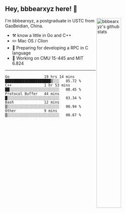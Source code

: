 ## Hey, bbbearxyz here! :wave:

<img align="right" alt="bbbearxyz's github stats" width="40%" src="https://github-readme-stats.vercel.app/api?username=bbbearxyz&show_icons=true">

I'm bbbearxyz, a postgraduate in USTC from GaoBeidian, China.

-   :hammer_and_pick:    know a little in Go and C++
-   :pencil2: Mac OS / Clion
-   :seedling: Preparing for developing a RPC in C language 
-   :thinking: Working on CMU 15-445 and MIT 6.824
---
<!--START_SECTION:waka-->

```text
Go                19 hrs 14 mins  █████████████████████▒░░░   85.72 %
C++               1 hr 53 mins    ██░░░░░░░░░░░░░░░░░░░░░░░   08.45 %
Protocol Buffer   44 mins         █░░░░░░░░░░░░░░░░░░░░░░░░   03.34 %
Bash              12 mins         ▒░░░░░░░░░░░░░░░░░░░░░░░░   00.94 %
Other             9 mins          ▒░░░░░░░░░░░░░░░░░░░░░░░░   00.67 %
```

<!--END_SECTION:waka-->
